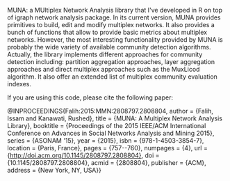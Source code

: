 MUNA: a MUltiplex Network Analysis library that I've developed in R on top of igraph network analysis package. In its current version, MUNA provides primitives to build, edit and modify multiplex networks. It also provides a bunch of functions that allow to provide basic metrics about multiplex networks. However, the most interesting functionality provided by MUNA is probably the wide variety of available community detection algorithms. Actually, the library implements different approaches for community detection including: partition aggregation approaches, layer aggregation approaches and direct multiplex approaches such as the MuxLicod algorithm. It also offer an extended list of multiplex community evaluation indexes.

If you are using this code, please cite the following paper:

@INPROCEEDINGS{Falih:2015:MMN:2808797.2808804, author = {Falih, Issam and Kanawati, Rushed}, title = {MUNA: A Multiplex Network Analysis Library}, booktitle = {Proceedings of the 2015 IEEE/ACM International Conference on Advances in Social Networks Analysis and Mining 2015}, series = {ASONAM '15}, year = {2015}, isbn = {978-1-4503-3854-7}, location = {Paris, France}, pages = {757--760}, numpages = {4}, url = {http://doi.acm.org/10.1145/2808797.2808804}, doi = {10.1145/2808797.2808804}, acmid = {2808804}, publisher = {ACM}, address = {New York, NY, USA}}
